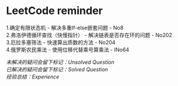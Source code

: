 # LeetCode reminder
1.确定有限状态机 - 解决多重If-else嵌套问题 - No8  
2.弗洛伊德循环查找（快慢指针） - 解决链表是否存在环的问题 - No202  
3.厄拉多塞筛法 - 快速算出质数的方法 - No204  
4.俄罗斯农民乘法 - 使用位移代替乘号算乘法 - INo64

*未解决的疑问会留下标记：Unsolved Question*  
*已解决的疑问会留下标记：Solved Question*  
*经验总结：Experience*  
